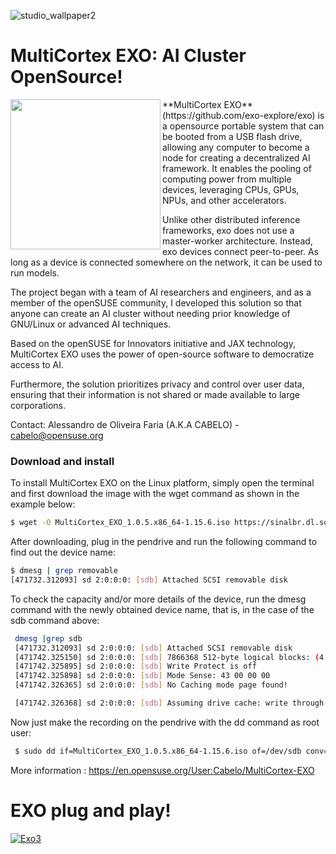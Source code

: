 
![studio_wallpaper2](https://github.com/user-attachments/assets/a30e4ded-1e52-42aa-9341-d9694f5e10f5)

# MultiCortex EXO: AI Cluster OpenSource!

<img align="left" width="240" height="240" src="https://github.com/user-attachments/assets/732a31fa-116a-4010-b848-d9c67c9c5877">
**MultiCortex EXO** (https://github.com/exo-explore/exo) is a opensource portable system that can be booted from a USB flash drive, allowing any computer to become a node for creating a decentralized AI framework. It enables the pooling of computing power from multiple devices, leveraging CPUs, GPUs, NPUs, and other accelerators.

Unlike other distributed inference frameworks, exo does not use a master-worker architecture. Instead, exo devices connect peer-to-peer. As long as a device is connected somewhere on the network, it can be used to run models.

The project began with a team of AI researchers and engineers, and as a member of the openSUSE community, I developed this solution so that anyone can create an AI cluster without needing prior knowledge of GNU/Linux or advanced AI techniques.

Based on the openSUSE for Innovators initiative and JAX technology, MultiCortex EXO uses the power of open-source software to democratize access to AI.

Furthermore, the solution prioritizes privacy and control over user data, ensuring that their information is not shared or made available to large corporations.

Contact: Alessandro de Oliveira Faria (A.K.A CABELO) - cabelo@opensuse.org 

### Download and install 

To install MultiCortex EXO on the Linux platform, simply open the terminal and first download the image with the wget command as shown in the example below: 

``` bash
$ wget -O MultiCortex_EXO_1.0.5.x86_64-1.15.6.iso https://sinalbr.dl.sourceforge.net/project/jax-ai/iso/MultiCortex_EXO_1.0.5.x86_64-1.15.6.iso?viasf=1

```

After downloading, plug in the pendrive and run the following command to find out the device name:

 ``` bash
 $ dmesg | grep removable
 [471732.312093] sd 2:0:0:0: [sdb] Attached SCSI removable disk

``` 

To check the capacity and/or more details of the device, run the dmesg command with the newly obtained device name, that is, in the case of the sdb command above:

``` bash
 dmesg |grep sdb
 [471732.312093] sd 2:0:0:0: [sdb] Attached SCSI removable disk
 [471742.325150] sd 2:0:0:0: [sdb] 7866368 512-byte logical blocks: (4.03 GB/3.75 GiB)
 [471742.325895] sd 2:0:0:0: [sdb] Write Protect is off
 [471742.325898] sd 2:0:0:0: [sdb] Mode Sense: 43 00 00 00
 [471742.326365] sd 2:0:0:0: [sdb] No Caching mode page found!

 [471742.326368] sd 2:0:0:0: [sdb] Assuming drive cache: write through

 ```

Now just make the recording on the pendrive with the dd command as root user:

``` bash
 $ sudo dd if=MultiCortex_EXO_1.0.5.x86_64-1.15.6.iso of=/dev/sdb conv=notrunc bs=4M;sync

```
More information : https://en.opensuse.org/User:Cabelo/MultiCortex-EXO

# EXO plug and play!
[![Exo3](https://github.com/user-attachments/assets/98b47abc-1a18-4cef-af4a-eab1fb30bcec)](https://www.youtube.com/watch?v=p65bA9IKTYk)
